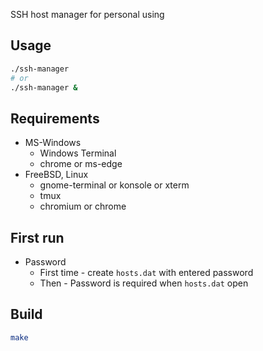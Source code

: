 SSH host manager for personal using

## Usage
```sh
./ssh-manager
# or
./ssh-manager &
```

## Requirements
* MS-Windows
    * Windows Terminal
    * chrome or ms-edge
* FreeBSD, Linux
    * gnome-terminal or konsole or xterm
    * tmux
    * chromium or chrome

## First run
* Password
    * First time - create `hosts.dat` with entered password
    * Then - Password is required when `hosts.dat` open

## Build
```sh
make
```
